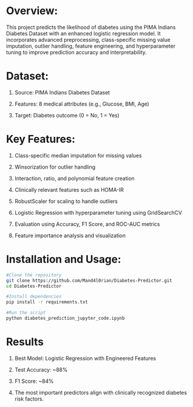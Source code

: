 # Overview:

This project predicts the likelihood of diabetes using the PIMA Indians Diabetes Dataset with an enhanced logistic regression model.
It incorporates advanced preprocessing, class-specific missing value imputation, outlier handling, feature engineering, and hyperparameter tuning to improve prediction accuracy and interpretability.


# Dataset:

1) Source: PIMA Indians Diabetes Dataset

2) Features: 8 medical attributes (e.g., Glucose, BMI, Age)

3) Target: Diabetes outcome (0 = No, 1 = Yes)

# Key Features:

1) Class-specific median imputation for missing values

2) Winsorization for outlier handling

3) Interaction, ratio, and polynomial feature creation

4) Clinically relevant features such as HOMA-IR

5) RobustScaler for scaling to handle outliers

6) Logistic Regression with hyperparameter tuning using GridSearchCV

7) Evaluation using Accuracy, F1 Score, and ROC-AUC metrics

8) Feature importance analysis and visualization

# Installation and Usage:
```bash
#Clone the repository
git clone https://github.com/Mand4l0rian/Diabetes-Predictor.git
cd Diabetes-Predictor

#Install dependencies
pip install -r requirements.txt

#Run the script
python diabetes_prediction_jupyter_code.ipynb
```
# Results
1) Best Model: Logistic Regression with Engineered Features

2) Test Accuracy: ~88%

3) F1 Score: ~84%

4) The most important predictors align with clinically recognized diabetes risk factors.
